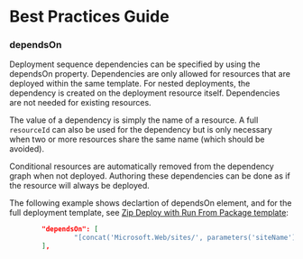 # Best Practices Guide

### dependsOn  

Deployment sequence dependencies can be specified by using the dependsOn property. Dependencies are only allowed for resources that are deployed within the same template. 
For nested deployments, the dependency is created on the deployment resource itself. Dependencies are not needed for existing resources.

The value of a dependency is simply the name of a resource. A full `resourceId` can also be used for the dependency but is only necessary when two or more resources share the same name (which should be avoided).

Conditional resources are automatically removed from the dependency graph when not deployed. Authoring these dependencies can be done as if the resource will always be deployed.  

The following example shows declartion of dependsOn element, and for the full deployment template, see <a href="https://github.com/patelchandni/arm-template-functions-deployment/blob/main/templates/runfrompackage.json">Zip Deploy with Run From Package template</a>:

```json
        "dependsOn": [
                "[concat('Microsoft.Web/sites/', parameters('siteName'))]"
        ],
```  


